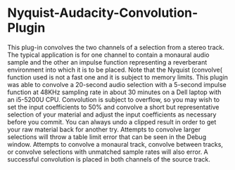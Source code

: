 # Nyquist-Audacity-Convolution-Plugin

This plug-in convolves the two channels of a selection from a stereo track.  The typical application is for one channel to contain a monaural audio sample and the other an impulse function representing a reverberant environment into which it is to be placed. 
Note that the Nyquist (convolve( function used is not a fast one and it is subject to memory limits.  This plugin was able to convolve a 20-second audio selection with a 5-second impulse function at 48KHz sampling rate in about 30 minutes on a Dell laptop with an i5-5200U CPU. 
Convolution is subject to overflow, so you may wish to set the input coefficients to 50% and convolve a short but representative selection of your material and adjust the input coefficients as necessary before you commit.  You can always undo a clipped result in order to get your raw material back for another try.
Attempts to convolve larger selections will throw a table limit error that can be seen in the Debug window.  Attempts to convolve a monaural track, convolve between tracks, or convolve selections with unmatched sample rates will also error.
A successful convolution is placed in both channels of the source track.
